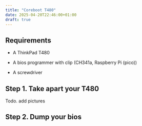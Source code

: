 ```yaml
---
title: "Coreboot T480"
date: 2025-04-20T22:46:00+01:00
draft: true
---
```


## Requirements

- A ThinkPad T480

- A bios programmer with clip (CH341a, Raspberry Pi (pico))

- A screwdriver


## Step 1. Take apart your T480
Todo. add pictures


## Step 2. Dump your bios

